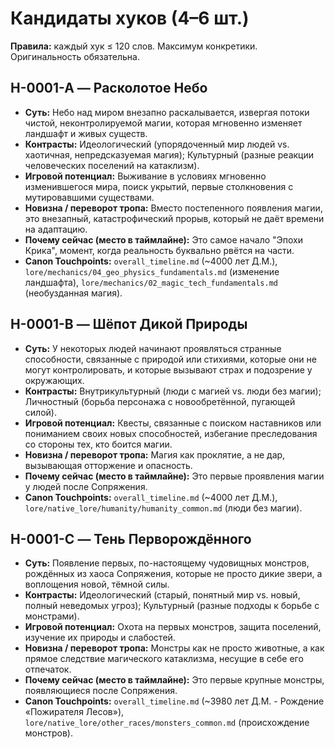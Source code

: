 # Кандидаты хуков (4–6 шт.)

**Правила:** каждый хук ≤ 120 слов. Максимум конкретики. Оригинальность обязательна.

## H-0001-A — Расколотое Небо
- **Суть:** Небо над миром внезапно раскалывается, извергая потоки чистой, неконтролируемой магии, которая мгновенно изменяет ландшафт и живых существ.
- **Контрасты:** Идеологический (упорядоченный мир людей vs. хаотичная, непредсказуемая магия); Культурный (разные реакции человеческих поселений на катаклизм).
- **Игровой потенциал:** Выживание в условиях мгновенно изменившегося мира, поиск укрытий, первые столкновения с мутировавшими существами.
- **Новизна / переворот тропа:** Вместо постепенного появления магии, это внезапный, катастрофический прорыв, который не даёт времени на адаптацию.
- **Почему сейчас (место в таймлайне):** Это самое начало "Эпохи Крика", момент, когда реальность буквально рвётся на части.
- **Canon Touchpoints:** `overall_timeline.md` (~4000 лет Д.М.), `lore/mechanics/04_geo_physics_fundamentals.md` (изменение ландшафта), `lore/mechanics/02_magic_tech_fundamentals.md` (необузданная магия).

## H-0001-B — Шёпот Дикой Природы
- **Суть:** У некоторых людей начинают проявляться странные способности, связанные с природой или стихиями, которые они не могут контролировать, и которые вызывают страх и подозрение у окружающих.
- **Контрасты:** Внутрикультурный (люди с магией vs. люди без магии); Личностный (борьба персонажа с новообретённой, пугающей силой).
- **Игровой потенциал:** Квесты, связанные с поиском наставников или пониманием своих новых способностей, избегание преследования со стороны тех, кто боится магии.
- **Новизна / переворот тропа:** Магия как проклятие, а не дар, вызывающая отторжение и опасность.
- **Почему сейчас (место в таймлайне):** Это первые проявления магии у людей после Сопряжения.
- **Canon Touchpoints:** `overall_timeline.md` (~4000 лет Д.М.), `lore/native_lore/humanity/humanity_common.md` (люди без магии).

## H-0001-C — Тень Перворождённого
- **Суть:** Появление первых, по-настоящему чудовищных монстров, рождённых из хаоса Сопряжения, которые не просто дикие звери, а воплощения новой, тёмной силы.
- **Контрасты:** Идеологический (старый, понятный мир vs. новый, полный неведомых угроз); Культурный (разные подходы к борьбе с монстрами).
- **Игровой потенциал:** Охота на первых монстров, защита поселений, изучение их природы и слабостей.
- **Новизна / переворот тропа:** Монстры как не просто животные, а как прямое следствие магического катаклизма, несущие в себе его отпечаток.
- **Почему сейчас (место в таймлайне):** Это первые крупные монстры, появляющиеся после Сопряжения.
- **Canon Touchpoints:** `overall_timeline.md` (~3980 лет Д.М. - Рождение «Пожирателя Лесов»), `lore/native_lore/other_races/monsters_common.md` (происхождение монстров).
